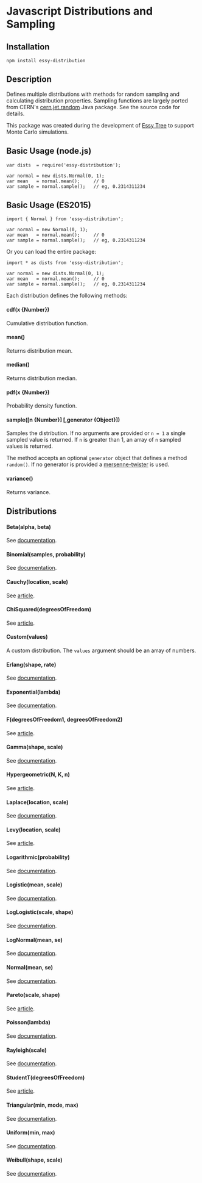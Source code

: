 Javascript Distributions and Sampling
=====================================

Installation
-------------------------------------
    npm install essy-distribution

Description
-------------------------------------
Defines multiple distributions with methods for random sampling and calculating
distribution properties. Sampling functions are largely ported from CERN's
[cern.jet.random](https://dst.lbl.gov/ACSSoftware/colt/api/cern/jet/random/package-summary.html) Java package.
See the source code for details.

This package was created during the development of [Essy Tree](https://essytree.com) to
support Monte Carlo simulations.

Basic Usage (node.js)
-------------------------------------

    var dists  = require('essy-distribution');

    var normal = new dists.Normal(0, 1);
    var mean   = normal.mean();     // 0
    var sample = normal.sample();   // eg, 0.2314311234

Basic Usage (ES2015)
-------------------------------------

    import { Normal } from 'essy-distribution';

    var normal = new Normal(0, 1);
    var mean   = normal.mean();     // 0
    var sample = normal.sample();   // eg, 0.2314311234

Or you can load the entire package:

    import * as dists from 'essy-distribution';

    var normal = new dists.Normal(0, 1);
    var mean   = normal.mean();     // 0
    var sample = normal.sample();   // eg, 0.2314311234

Each distribution defines the following methods:

#### cdf(x {Number})
Cumulative distribution function.

#### mean()
Returns distribution mean.

#### median()
Returns distribution median.

#### pdf(x {Number})
Probability density function.

#### sample([n {Number}] [,generator {Object}])
Samples the distribution. If no arguments are provided or `n = 1` a single
sampled value is returned. If `n` is greater than 1, an array of `n` sampled
values is returned.

The method accepts an optional `generator` object that defines a method `random()`.
If no generator is provided a [mersenne-twister](https://www.npmjs.com/package/mersenne-twister) is used.

#### variance()
Returns variance.

Distributions
-------------------------------------

#### Beta(alpha, beta)
See [documentation](https://essytree.com/docs#dist-beta).

#### Binomial(samples, probability)
See [documentation](https://essytree.com/docs#dist-binomial).

#### Cauchy(location, scale)
See [article](https://en.wikipedia.org/wiki/Cauchy_distribution).

#### ChiSquared(degreesOfFreedom)
See [article](https://en.wikipedia.org/wiki/Chi-squared_distribution).

#### Custom(values)
A custom distribution. The `values` argument should be an array of numbers.

#### Erlang(shape, rate)
See [documentation](https://essytree.com/docs#dist-erlang).

#### Exponential(lambda)
See [documentation](https://essytree.com/docs#dist-exponential).

#### F(degreesOfFreedom1, degreesOfFreedom2)
See [article](https://en.wikipedia.org/wiki/F-distribution).

#### Gamma(shape, scale)
See [documentation](https://essytree.com/docs#dist-gamma).

#### Hypergeometric(N, K, n)
See [article](https://en.wikipedia.org/wiki/Hypergeometric_distribution).

#### Laplace(location, scale)
See [documentation](https://essytree.com/docs#dist-laplace).

#### Levy(location, scale)
See [article](https://en.wikipedia.org/wiki/L%C3%A9vy_distribution).

#### Logarithmic(probability)
See [documentation](https://essytree.com/docs#dist-logarithmic).

#### Logistic(mean, scale)
See [documentation](https://essytree.com/docs#dist-logistic).

#### LogLogistic(scale, shape)
See [documentation](https://essytree.com/docs#dist-loglogistic).

#### LogNormal(mean, se)
See [documentation](https://essytree.com/docs#dist-lognormal).

#### Normal(mean, se)
See [documentation](https://essytree.com/docs#dist-normal).

#### Pareto(scale, shape)
See [article](https://en.wikipedia.org/wiki/Pareto_distribution).

#### Poisson(lambda)
See [documentation](https://essytree.com/docs#dist-poisson).

#### Rayleigh(scale)
See [documentation](https://essytree.com/docs#dist-rayleigh).

#### StudentT(degreesOfFreedom)
See [article](https://en.wikipedia.org/wiki/Student%27s_t-distribution).

#### Triangular(min, mode, max)
See [documentation](https://essytree.com/docs#dist-triangular).

#### Uniform(min, max)
See [documentation](https://essytree.com/docs#dist-uniform).

#### Weibull(shape, scale)
See [documentation](https://essytree.com/docs#dist-weibull).
